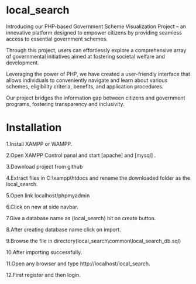 # local_search

Introducing our PHP-based Government Scheme Visualization Project – an innovative platform designed to empower citizens by providing seamless access to essential government schemes.

Through this project, users can effortlessly explore a comprehensive array of governmental initiatives aimed at fostering societal welfare and development.

Leveraging the power of PHP, we have created a user-friendly interface that allows individuals to conveniently navigate and learn about various schemes, eligibility criteria, benefits, and application procedures. 

Our project bridges the information gap between citizens and government programs, fostering transparency and inclusivity. 

# Installation

1.Install XAMPP or WAMPP.

2.Open XAMPP Control panal and start [apache] and [mysql] .

3.Download project from github

4.Extract files in C:\xampp\htdocs and rename the downloaded folder as the local_search.

5.Open link localhost/phpmyadmin

6.Click on new at side navbar.

7.Give a database name as (local_search) hit on create button.

8.After creating database name click on import.

9.Browse the file in directory(local_search\common\local_search_db.sql)

10.After importing successfully.

11.Open any browser and type http://localhost/local_search.

12.First register and then login.
